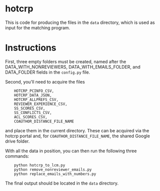 # hotcrp
This is code for producing the files in the `data` directory, which is used as input for the matching program.

# Instructions
First, three empty folders must be created, named after the DATA_WITH_NONREVIEWERS, DATA_WITH_EMAILS_FOLDER, and DATA_FOLDER fields in the `config.py` file.

Second, you'll need to acquire the files

```
    HOTCRP_PCINFO_CSV,
    HOTCRP_DATA_JSON,
    HOTCRP_ALLPREFS_CSV,
    REVIEWER_EXPERIENCE_CSV,
    SS_SCORES_CSV,
    SS_CONFLICTS_CSV,
    ACL_SCORES_CSV,
    COAUTHOR_DISTANCE_FILE_NAME
```
and place them in the current directory. These can be acquired via the hotcrp portal and, for `COAUTHOR_DISTANCE_FILE_NAME`, the shared Google drive folder.

With all the data in position, you can then run the following three commands:
```
    python hotcrp_to_lcm.py
    python remove_nonreviewer_emails.py
    python replace_emails_with_numbers.py
```
The final output should be located in the `data` directory.
